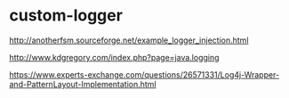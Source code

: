 # custom-logger

http://anotherfsm.sourceforge.net/example_logger_injection.html


http://www.kdgregory.com/index.php?page=java.logging

https://www.experts-exchange.com/questions/26571331/Log4j-Wrapper-and-PatternLayout-Implementation.html
